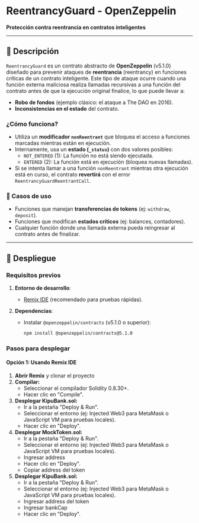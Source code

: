 # ReentrancyGuard - OpenZeppelin

**Protección contra reentrancia en contratos inteligentes**

---
## 📜 Descripción

`ReentrancyGuard` es un contrato abstracto de **OpenZeppelin** (v5.1.0) diseñado para prevenir ataques de **reentrancia** (reentrancy) en funciones críticas de un contrato inteligente. Este tipo de ataque ocurre cuando una función externa maliciosa realiza llamadas recursivas a una función del contrato antes de que la ejecución original finalice, lo que puede llevar a:
- **Robo de fondos** (ejemplo clásico: el ataque a The DAO en 2016).
- **Inconsistencias en el estado** del contrato.

### ¿Cómo funciona?
- Utiliza un **modificador `nonReentrant`** que bloquea el acceso a funciones marcadas mientras están en ejecución.
- Internamente, usa un **estado (`_status`)** con dos valores posibles:
  - `NOT_ENTERED` (1): La función no está siendo ejecutada.
  - `ENTERED` (2): La función está en ejecución (bloquea nuevas llamadas).
- Si se intenta llamar a una función `nonReentrant` mientras otra ejecución está en curso, el contrato **revertirá** con el error `ReentrancyGuardReentrantCall`.

### 🔹 Casos de uso
- Funciones que manejan **transferencias de tokens** (ej: `withdraw`, `deposit`).
- Funciones que modifican **estados críticos** (ej: balances, contadores).
- Cualquier función donde una llamada externa pueda reingresar al contrato antes de finalizar.

---
## 🚀 Despliegue

### Requisitos previos
1. **Entorno de desarrollo**:
   - [Remix IDE](https://remix.ethereum.org/) (recomendado para pruebas rápidas).

2. **Dependencias**:
   - Instalar `@openzeppelin/contracts` (v5.1.0 o superior):
     ```bash
     npm install @openzeppelin/contracts@5.1.0
     ```

### Pasos para desplegar
#### Opción 1: Usando Remix IDE
1. **Abrir Remix** y clonar el proyecto
2. **Compilar:**
    - Seleccionar el compilador Solidity 0.8.30+.
    - Hacer clic en "Compile".
3. **Desplegar KipuBank.sol:**
    - Ir a la pestaña "Deploy & Run".
    - Seleccionar el entorno (ej: Injected Web3 para MetaMask o JavaScript VM para pruebas locales).
    - Hacer clic en "Deploy".
3. **Desplegar MockToken.sol:**
    - Ir a la pestaña "Deploy & Run".
    - Seleccionar el entorno (ej: Injected Web3 para MetaMask o JavaScript VM para pruebas locales).
    - Ingresar address
    - Hacer clic en "Deploy".
    - Copiar address del token
4. **Desplegar KipuBank.sol:**
    - Ir a la pestaña "Deploy & Run".
    - Seleccionar el entorno (ej: Injected Web3 para MetaMask o JavaScript VM para pruebas locales).
    - Ingresar address del token
    - Ingresar bankCap
    - Hacer clic en "Deploy".
